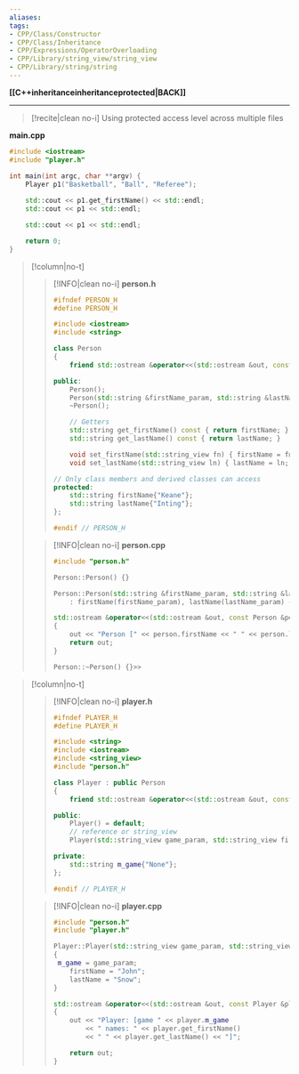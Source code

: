 ```yaml
---
aliases:
tags:
- CPP/Class/Constructor
- CPP/Class/Inheritance
- CPP/Expressions/OperatorOverloading
- CPP/Library/string_view/string_view
- CPP/Library/string/string
---
```

**[[C++inheritanceinheritanceprotected|BACK]]**

---
>[!recite|clean no-i] Using protected access level across multiple files

**main.cpp**
```cpp
#include <iostream>
#include "player.h"

int main(int argc, char **argv) {
    Player p1("Basketball", "Ball", "Referee");
    
    std::cout << p1.get_firstName() << std::endl;
    std::cout << p1 << std::endl;

    std::cout << p1 << std::endl;

    return 0;
}
```
>[!column|no-t]
>>[!INFO|clean no-i] **person.h**
>> ```cpp
>> #ifndef PERSON_H
>> #define PERSON_H
>> 
>> #include <iostream>
>> #include <string>
>> 
>> class Person
>> {
>>     friend std::ostream &operator<<(std::ostream &out, const Person &person);
>> 
>> public:
>>     Person();
>>     Person(std::string &firstName_param, std::string &lastName_param);
>>     ~Person();
>> 
>>     // Getters
>>     std::string get_firstName() const { return firstName; }
>>     std::string get_lastName() const { return lastName; }
>> 
>>     void set_firstName(std::string_view fn) { firstName = fn; }
>>     void set_lastName(std::string_view ln) { lastName = ln; }
>> 
>> // Only class members and derived classes can access
>> protected:
>>     std::string firstName{"Keane"};
>>     std::string lastName{"Inting"};
>> };
>> 
>> #endif // PERSON_H
>> ```
>
>>[!INFO|clean no-i] **person.cpp**
>> ```cpp
>> #include "person.h"
>> 
>> Person::Person() {}
>> 
>> Person::Person(std::string &firstName_param, std::string &lastName_param)
>>     : firstName(firstName_param), lastName(lastName_param) {}
>> 
>> std::ostream &operator<<(std::ostream &out, const Person &person)
>> {
>>     out << "Person [" << person.firstName << " " << person.lastName << "]";
>>     return out;
>> }
>> 
>> Person::~Person() {}>> 
>> ```

>[!column|no-t]
>>[!INFO|clean no-i] **player.h**
>> ```cpp
>> #ifndef PLAYER_H
>> #define PLAYER_H
>> 
>> #include <string>
>> #include <iostream>
>> #include <string_view>
>> #include "person.h"
>> 
>> class Player : public Person
>> {
>>     friend std::ostream &operator<<(std::ostream &out, const Player &player);
>> 
>> public:
>>     Player() = default;
>>     // reference or string_view
>>     Player(std::string_view game_param, std::string_view firstName_param, std::string_view lastName_param);
>> 
>> private:
>>     std::string m_game{"None"};
>> };
>> 
>> #endif // PLAYER_H
>> ```
>
>>[!INFO|clean no-i] **player.cpp**
>> ```cpp
>> #include "person.h"
>> #include "player.h"
>> 
>> Player::Player(std::string_view game_param, std::string_view firstName_param, std::string_view lastName_param)
>> {
>> 	m_game = game_param;
>>     firstName = "John";
>>     lastName = "Snow";
>> }
>> 
>> std::ostream &operator<<(std::ostream &out, const Player &player)
>> {
>>     out << "Player: [game " << player.m_game
>>         << " names: " << player.get_firstName()
>>         << " " << player.get_lastName() << "]";
>> 
>>     return out;
>> }
>> ```